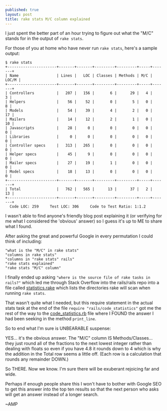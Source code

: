 ```yaml
---
published: true
layout: post
title: rake stats M/C column explained
---
```

I just spent the better part of an hour trying to figure out what the "M/C" stands for in the output of `rake stats`.

For those of you at home who have never run `rake stats`, here's a sample output:

```
$ rake stats
+----------------------+-------+-------+---------+---------+-----+-------+
| Name                 | Lines |   LOC | Classes | Methods | M/C | LOC/M |
+----------------------+-------+-------+---------+---------+-----+-------+
| Controllers          |   207 |   156 |       6 |      29 |   4 |     3 |
| Helpers              |    56 |    52 |       0 |       5 |   0 |     8 |
| Models               |    54 |    39 |       4 |       2 |   0 |    17 |
| Mailers              |    14 |    12 |       2 |       1 |   0 |    10 |
| Javascripts          |    28 |     0 |       0 |       0 |   0 |     0 |
| Libraries            |     0 |     0 |       0 |       0 |   0 |     0 |
| Controller specs     |   313 |   265 |       0 |       0 |   0 |     0 |
| Helper specs         |    45 |     9 |       0 |       0 |   0 |     0 |
| Mailer specs         |    27 |    19 |       1 |       0 |   0 |     0 |
| Model specs          |    18 |    13 |       0 |       0 |   0 |     0 |
+----------------------+-------+-------+---------+---------+-----+-------+
| Total                |   762 |   565 |      13 |      37 |   2 |    13 |
+----------------------+-------+-------+---------+---------+-----+-------+
  Code LOC: 259     Test LOC: 306     Code to Test Ratio: 1:1.2
```

I wasn't able to find anyone's friendly blog post explaining it (or verifying for me what I considered the 'obvious' answer) so I guess it's up to ME to share what I found.

After asking the great and powerful Google in every permutation I could think of including:

```
"what is the "M/C" in rake stats"
"columns in rake stats"
"columns in "rake stats" rails"
"rake stats explained"
"rake stats "M/C" column"
```

I finally ended up asking `"where is the source file of rake tasks in rails?"` which led me through Stack Overflow into the rails/rails repo into a file called [statistics.rake](https://github.com/rails/rails/blob/master/railties/lib/rails/tasks/statistics.rake) which lists the directories rake will scan when running `rake stats`.

That wasn't quite what I needed, but this require statement in the actual stats task at the end of the file `require "rails/code_statistics"` got me the rest of the way to the [code_statistics.rb](https://github.com/rails/rails/blob/master/railties/lib/rails/code_statistics.rb) file where I FOUND the answer I had been seeking in the method `print_line`.

So to end what I'm sure is UNBEARABLE suspense:

YES... it's the obvious answer.  The "M/C" column IS Methods/Classes... they just round all of the fractions to the next lowest integer rather than dealing with floats so even if you have 4.8 it rounds down to 4 which is why the addition in the Total row seems a little off.  (Each row is a calculation that rounds any remainder DOWN.)

So THERE.  Now we know.  I'm sure there will be exuberant rejoicing far and wide.

Perhaps if enough people share this I won't have to bother with Google SEO to get this answer into the top ten results so that the next person who asks will get an answer instead of a longer search.

~AMP

